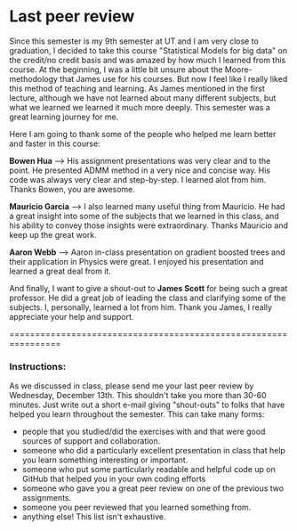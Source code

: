 # Last peer review


Since this semester is my 9th semester at UT and I am very close to graduation, I decided to take this course "Statistical Models for big data" on the credit/no credit basis and was amazed by how much I learned from this course. At the beginning, I was a little bit unsure about the Moore-methodology that James use for his courses. But now I feel like I really liked this method of teaching and learning. As James mentioned in the first lecture, although we have not learned about many different subjects, but what we learned we learned it much more deeply. This semester was a great learning journey for me. 

Here I am going to thank some of the people who helped me learn better and faster in this course:



**Bowen Hua** --> His assignment presentations was very clear and to the point. He presented ADMM method in a very nice and concise way. His code was always very clear and step-by-step. I learned alot from him. Thanks Bowen, you are awesome.


**Mauricio Garcia** --> I also learned many useful thing from Mauricio. He had a great insight into some of the subjects that we learned in this class, and his ability to convey those insights were extraordinary. Thanks Mauricio and keep up the great work.


**Aaron Webb** --> Aaron in-class presentation on gradient boosted trees and their application in Physics were great. I enjoyed his presentation and learned a great deal from it.


And finally, I want to give a shout-out to **James Scott** for being such a great professor. He did a great job of leading the class and clarifying some of the subjects. I, personally, learned a lot from him. Thank you James, I really appreciate your help and support.


================================================================


### Instructions:

As we discussed in class, please send me your last peer review by Wednesday, December 13th. This shouldn't take you more than 30-60 minutes. Just write out a short e-mail giving "shout-outs" to folks that have helped you learn throughout the semester. This can take many forms:
- people that you studied/did the exercises with and that were good sources of support and collaboration.
- someone who did a particularly excellent presentation in class that help you learn something interesting or
  important.
- someone who put some particularly readable and helpful code up on GitHub that helped you in your own coding efforts
- someone who gave you a great peer review on one of the previous two assignments.
- someone you peer reviewed that you learned something from.
- anything else! This list isn't exhaustive.
